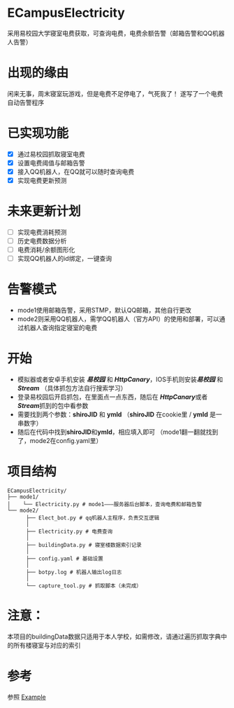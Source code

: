 # ECampusElectricity
采用易校园大学寝室电费获取，可查询电费，电费余额告警（邮箱告警和QQ机器人告警）

# 出现的缘由
闲来无事，周末寝室玩游戏，但是电费不足停电了，气死我了！
遂写了一个电费自动告警程序

# 已实现功能
* [x] 通过易校园抓取寝室电费
* [x] 设置电费阈值与邮箱告警
* [x] 接入QQ机器人，在QQ就可以随时查询电费
* [x] 实现电费更新预测

# 未来更新计划
* [ ] 实现电费消耗预测
* [ ] 历史电费数据分析
* [ ] 电费消耗/余额图形化
* [ ] 实现QQ机器人的id绑定，一键查询

# 告警模式
* mode1使用邮箱告警，采用STMP，默认QQ邮箱，其他自行更改
* mode2则采用QQ机器人，需学QQ机器人（官方API）的使用和部署，可以通过机器人查询指定寝室的电费

# 开始
* 模拟器或者安卓手机安装 ***易校园*** 和 ***HttpCanary***，IOS手机则安装***易校园*** 和 ***Stream***
（具体抓包方法自行搜索学习）
* 登录易校园后开启抓包，在里面点一点东西，随后在 ***HttpCanary***或者***Stream***抓到的包中看参数
* 需要找到两个参数：**shiroJID** 和 **ymId**
  （**shiroJID** 在cookie里 / **ymId** 是一串数字）
* 随后在代码中找到**shiroJID**和**ymId**，相应填入即可
（mode1翻一翻就找到了，mode2在config.yaml里）

# 项目结构
```
ECampusElectricity/
├── mode1/
│    └── Electricity.py # mode1———服务器后台脚本，查询电费和邮箱告警
└── mode2/
      ├── Elect_bot.py # qq机器人主程序，负责交互逻辑
      │
      ├── Electricity.py # 电费查询
      │
      ├── buildingData.py # 寝室楼数据索引记录
      │
      ├── config.yaml # 基础设置
      │
      ├── botpy.log # 机器人输出log日志
      │
      └── capture_tool.py # 抓取脚本（未完成）
```

# 注意：
本项目的buildingData数据只适用于本人学校，如需修改，请通过遍历抓取字典中的所有楼寝室与对应的索引

# 参考
参照 [Example](https://github.com/ArisuMika520/ECampusElectricity/tree/main/example) 
